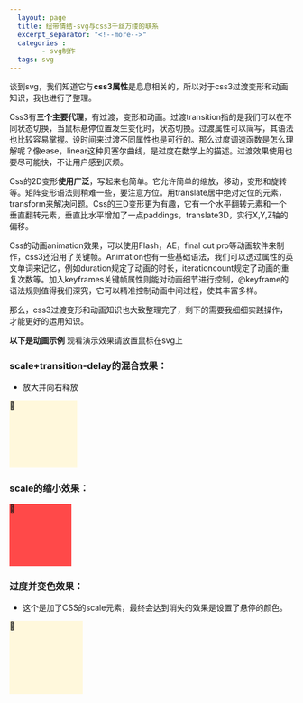 ```yaml
---
  layout: page
  title: 纽带情结-svg与css3千丝万缕的联系
  excerpt_separator: "<!--more-->"
  categories :
        - svg制作
  tags: svg
---
```



   谈到svg，我们知道它与**css3属性**是息息相关的，所以对于css3过渡变形和动画知识，我也进行了整理。
   
   <!--more-->

   Css3有**三个主要代理**，有过渡，变形和动画。过渡transition指的是我们可以在不同状态切换，当鼠标悬停位置发生变化时，状态切换。过渡属性可以简写，其语法也比较容易掌握。设时间来过渡不同属性也是可行的。那么过度调速函数是怎么理解呢？像ease，linear这种贝塞尔曲线，是过度在数学上的描述。过渡效果使用也要尽可能快，不让用户感到厌烦。
     
   Css的2D变形**使用广泛**，写起来也简单。它允许简单的缩放，移动，变形和旋转等。矩阵变形语法则稍难一些，要注意方位。用translate居中绝对定位的元素，transform来解决问题。Css的三D变形更为有趣，它有一个水平翻转元素和一个垂直翻转元素，垂直比水平增加了一点paddings，translate3D，实行X,Y,Z轴的偏移。
     
   Css的动画animation效果，可以使用Flash，AE，final cut pro等动画软件来制作，css3还沿用了关键帧。Animation也有一些基础语法，我们可以透过属性的英文单词来记忆，例如duration规定了动画的时长，iterationcount规定了动画的重复次数等。加入keyframes关键帧属性则能对动画细节进行控制，@keyframe的语法规则值得我们深究，它可以精准控制动画中间过程，使其丰富多样。
      
   那么，css3过渡变形和动画知识也大致整理完了，剩下的需要我细细实践操作，才能更好的运用知识。
   
   **以下是动画示例**
  观看演示效果请放置鼠标在svg上

### scale+transition-delay的混合效果：
- 放大并向右释放
<head>
  <meta charset="UTF-8">
  <style>
    .demo1:hover {
    transform: scale(1.5);
  }
	.demo1 {
	    width: 120px;
	    height: 120px;
	    background-color: #FFF8DC;
	    transition: width 1s;
	}
	.demo1:hover {
	    width: 400px;
	}
  </style>
</head>

<body>
<div class="demo1" >🥗</div>
</body>


### scale的缩小效果：

<head>
  <meta charset="UTF-8">
  <style>
    .demo {
	    width: 110px;
        height: 110px;
		transition: all 0.5S;
        background-color: #ff4949;
	}
	.demo:hover {
	  transform: scale(0.5); 
	}
  </style>
</head>

<body>
<div class="demo">🥗</div>
</body>


### 过度并变色效果：
- 这个是加了CSS的scale元素，最终会达到消失的效果是设置了悬停的颜色。

<head>
  <meta charset="UTF-8">
  <style>
    .demo3 {
	    width: 130px;
        height: 130px;
        background-color: #FFF8DC;
        transition: width 2s linear,
                    height 2s linear,
                    background-color 2s 2s;
	}
	.demo3:hover {
	    width: 200px;
        height: 200px;
        background-color: #28505D;
	}
  </style>
</head>

<body>
<div class="demo3" >🥗</div>
</body>
<br/>


 
      
  